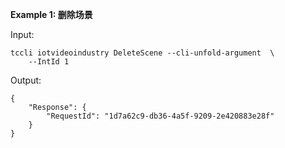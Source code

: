 **Example 1: 删除场景**



Input: 

```
tccli iotvideoindustry DeleteScene --cli-unfold-argument  \
    --IntId 1
```

Output: 
```
{
    "Response": {
        "RequestId": "1d7a62c9-db36-4a5f-9209-2e420883e28f"
    }
}
```


